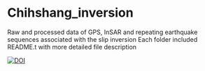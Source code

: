 # Chihshang_inversion
Raw and processed data of GPS, InSAR and repeating earthquake sequences associated with the slip inversion
Each folder included README.t with more detailed file description 

[![DOI](https://zenodo.org/badge/DOI/10.5281/zenodo.8226653.svg)](https://doi.org/10.5281/zenodo.8226653)



